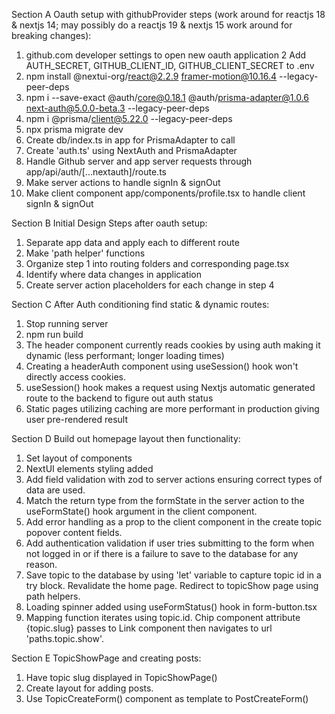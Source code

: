 Section A
Oauth setup with githubProvider steps (work around for reactjs 18 & nextjs 14; may possibly do a reactjs 19 & nextjs 15 work around for breaking changes):

1. github.com developer settings to open new oauth application
2  Add AUTH_SECRET, GITHUB_CLIENT_ID, GITHUB_CLIENT_SECRET to .env
3. npm install @nextui-org/react@2.2.9 framer-motion@10.16.4 --legacy-peer-deps
4. npm i --save-exact @auth/core@0.18.1 @auth/prisma-adapter@1.0.6 next-auth@5.0.0-beta.3 --legacy-peer-deps
5. npm i @prisma/client@5.22.0 --legacy-peer-deps
6. npx prisma migrate dev
7. Create db/index.ts in app for PrismaAdapter to call
8. Create 'auth.ts' using NextAuth and PrismaAdapter
9. Handle Github server and app server requests through app/api/auth/[...nextauth]/route.ts
10. Make server actions to handle signIn & signOut
11. Make client component app/components/profile.tsx to handle client signIn & signOut

Section B
Initial Design Steps after oauth setup:

1. Separate app data and apply each to different route
2. Make 'path helper' functions
3. Organize step 1 into routing folders and corresponding page.tsx
4. Identify where data changes in application
5. Create server action placeholders for each change in step 4

Section C
After Auth conditioning find static & dynamic routes:
1. Stop running server
2. npm run build
3. The header component currently reads cookies by using auth making it dynamic (less performant; longer loading times)
4. Creating a headerAuth component using useSession() hook won't directly access cookies.  
5. useSession() hook makes a request using Nextjs automatic generated route to the backend to figure out auth status
6. Static pages utilizing caching are more performant in production giving user pre-rendered result

Section D
Build out homepage layout then functionality:
1. Set layout of components
2. NextUI elements styling added
3. Add field validation with zod to server actions ensuring correct types of data are used.
4. Match the return type from the formState in the server action to the useFormState() hook argument in the client component.
5. Add error handling as a prop to the client component in the create topic popover content fields.
6. Add authentication validation if user tries submitting to the form when not logged in or if there is a failure to save to the database for any reason.
7. Save topic to the database by using 'let' variable to capture topic id in a try block.  Revalidate the home page.  Redirect to topicShow page using path helpers.
8. Loading spinner added using useFormStatus() hook in form-button.tsx
9. Mapping function iterates using topic.id.  Chip component attribute {topic.slug} passes to  Link component then navigates to url 'paths.topic.show'.

Section E
TopicShowPage and creating posts:
1. Have topic slug displayed in TopicShowPage()
2. Create layout for adding posts.
3. Use TopicCreateForm() component as template to PostCreateForm()